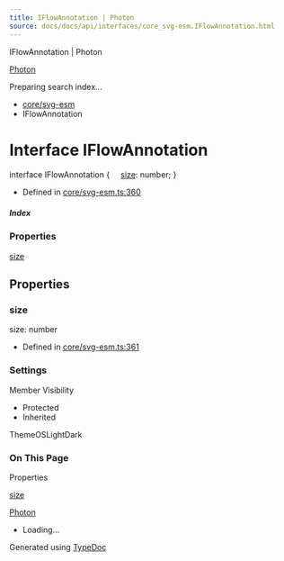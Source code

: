 ```yaml
---
title: IFlowAnnotation | Photon
source: docs/docs/api/interfaces/core_svg-esm.IFlowAnnotation.html
---
```


IFlowAnnotation | Photon

[Photon](../index.html)




Preparing search index...

* [core/svg-esm](../modules/core_svg-esm.html)
* IFlowAnnotation

# Interface IFlowAnnotation

interface IFlowAnnotation {
    [size](#size): number;
}

* Defined in [core/svg-esm.ts:360](https://github.com/mwhite454/photon/blob/main/packages/photon/src/core/svg-esm.ts#L360)

##### Index

### Properties

[size](#size)

## Properties

### size

size: number

* Defined in [core/svg-esm.ts:361](https://github.com/mwhite454/photon/blob/main/packages/photon/src/core/svg-esm.ts#L361)

### Settings

Member Visibility

* Protected
* Inherited

ThemeOSLightDark

### On This Page

Properties

[size](#size)

[Photon](../index.html)

* Loading...

Generated using [TypeDoc](https://typedoc.org/)
